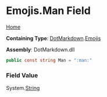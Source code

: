 # Emojis\.Man Field

[Home](../../../README.md)

**Containing Type**: [DotMarkdown](../../README.md)\.[Emojis](../README.md)

**Assembly**: DotMarkdown\.dll

```csharp
public const string Man = ":man:"
```

### Field Value

System\.[String](https://docs.microsoft.com/en-us/dotnet/api/system.string)